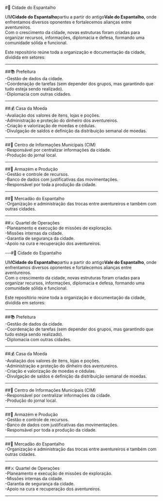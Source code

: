 #🌾 Cidade do Espantalho  

UM**Cidade do Espantalho**partiu a partir do antigo**Vale do Espantalho**, onde enfrentamos diversos oponentes e fortalecemos alianças entre aventureiros.  
Com o crescimento da cidade, novas estruturas foram criadas para organizar recursos, informações, diplomacia e defesa, formando uma comunidade sólida e funcional.  

Este repositório reúne toda a organização e documentação da cidade, dividida em setores:  

---

##📚 Prefeitura  
-Gestão de dados da cidade.  
-Coordenação de tarefas (sem depender dos grupos, mas garantindo que tudo esteja sendo realizado).  
-Diplomacia com outras cidades.  

---

##💰 Casa da Moeda  
-Avaliação dos valores de itens, lojas e poções.  
-Administração e proteção do dinheiro dos aventureiros.  
-Criação e valorização de moedas e cédulas.  
-Divulgação de saldos e definição da distribuição semanal de moedas.  

---

##🔬 Centro de Informações Municipais (CIM)  
-Responsável por centralizar informações da cidade.  
-Produção do jornal local.  

---

##🌱 Armazém e Produção  
-Gestão e controle de recursos.  
-Banco de dados com justificativas das movimentações.  
-Responsável por toda a produção da cidade.  

---

##🛒 Mercadão do Espantalho  
-Organização e administração das trocas entre aventureiros e também com outras cidades.  

---

##⚔️ Quartel de Operações  
-Planeamento e execução de missões de exploração.  
-Missões internas da cidade.  
-Garantia de segurança da cidade.  
-Apoio na cura e recuperação dos aventureiros.  

---#🌾 Cidade do Espantalho  

UM**Cidade do Espantalho**partiu a partir do antigo**Vale do Espantalho**, onde enfrentamos diversos oponentes e fortalecemos alianças entre aventureiros.  
Com o crescimento da cidade, novas estruturas foram criadas para organizar recursos, informações, diplomacia e defesa, formando uma comunidade sólida e funcional.  

Este repositório reúne toda a organização e documentação da cidade, dividida em setores:  

---

##📚 Prefeitura  
-Gestão de dados da cidade.  
-Coordenação de tarefas (sem depender dos grupos, mas garantindo que tudo esteja sendo realizado).  
-Diplomacia com outras cidades.  

---

##💰 Casa da Moeda  
-Avaliação dos valores de itens, lojas e poções.  
-Administração e proteção do dinheiro dos aventureiros.  
-Criação e valorização de moedas e cédulas.  
-Divulgação de saldos e definição da distribuição semanal de moedas.  

---

##🔬 Centro de Informações Municipais (CIM)  
-Responsável por centralizar informações da cidade.  
-Produção do jornal local.  

---

##🌱 Armazém e Produção  
-Gestão e controle de recursos.  
-Banco de dados com justificativas das movimentações.  
-Responsável por toda a produção da cidade.  

---

##🛒 Mercadão do Espantalho  
-Organização e administração das trocas entre aventureiros e também com outras cidades.  

---

##⚔️ Quartel de Operações  
-Planeamento e execução de missões de exploração.  
-Missões internas da cidade.  
-Garantia de segurança da cidade.  
-Apoio na cura e recuperação dos aventureiros.  

---

